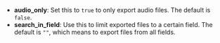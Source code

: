 - **audio_only**: Set this to `true` to only export audio files. The default is `false`.
- **search_in_field**: Use this to limit exported files to a certain field. The default is `""`, which means to export files from all fields.